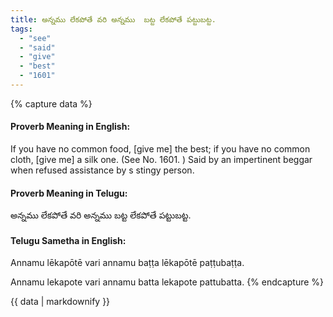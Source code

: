 ```yaml
---
title: అన్నము లేకపోతే వరి అన్నము  బట్ట లేకపోతే పట్టుబట్ట.
tags:
  - "see"
  - "said"
  - "give"
  - "best"
  - "1601"
---
```


{% capture data %}
#### Proverb Meaning in English:
If you have no common food, [give me] the best; if you have no common cloth, [give me] a silk one.
(See No. 1601. )
Said by an impertinent beggar when refused assistance by s stingy person.

#### Proverb Meaning in Telugu:
అన్నము లేకపోతే వరి అన్నము  బట్ట లేకపోతే పట్టుబట్ట.

#### Telugu Sametha in English:
Annamu lēkapōtē vari annamu  baṭṭa lēkapōtē paṭṭubaṭṭa.

Annamu lekapote vari annamu  batta lekapote pattubatta.
{% endcapture %}

{{ data | markdownify }}

